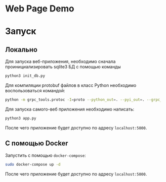 # Web Page Demo

# Запуск

## Локально

Для запуска веб-приложения, необходимо сначала проинициализировать sqlite3 БД с помощью команды

```bash
python3 init_db.py
```

Для компиляции protobuf файлов в класс Python необходимо воспользоваться командой:

```bash
python -m grpc_tools.protoc -I=proto --python_out=. --pyi_out=. --grpc_python_out=. proto/alert.proto
```

Для запуска самого-веб приложения необходимо написать:

```bash
python3 app.py
```

После чего приложение будет доступно по адресу `localhost:5000`.

## С помощью Docker

Запустить с помощью `docker-compose`:
```bash
sudo docker-compose up -d
```

После чего приложение будет доступно по адресу `localhost:5000`.